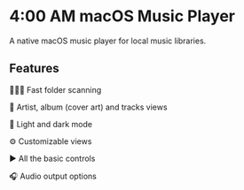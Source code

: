 # 4:00 AM macOS Music Player

A native macOS music player for local music libraries.

## Features
🏃‍♂️‍➡️ Fast folder scanning

🪩 Artist, album (cover art) and tracks views

🎨 Light and dark mode

⚙️ Customizable views

▶️ All the basic controls

🎧 Audio output options
